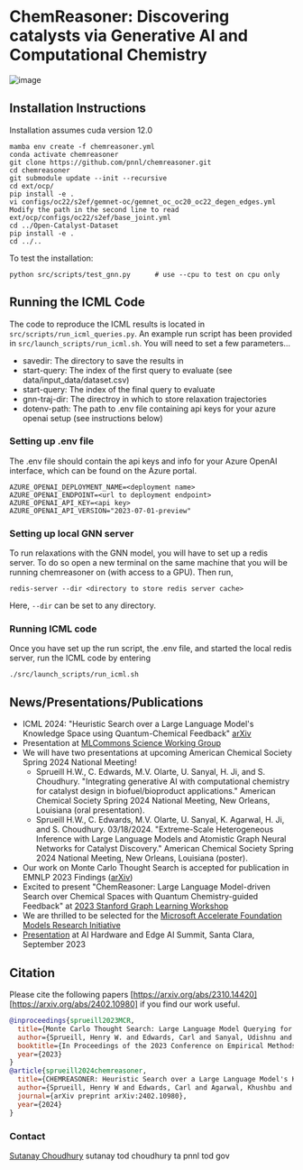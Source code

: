 # ChemReasoner: Discovering catalysts via Generative AI and Computational Chemistry
![image](https://github.com/pnnl/chemreasoner/assets/7649924/ccae35c9-876e-4865-8e46-0b229167d522)

## Installation Instructions

Installation assumes cuda version 12.0

```
mamba env create -f chemreasoner.yml
conda activate chemreasoner
git clone https://github.com/pnnl/chemreasoner.git
cd chemreasoner
git submodule update --init --recursive
cd ext/ocp/
pip install -e .
vi configs/oc22/s2ef/gemnet-oc/gemnet_oc_oc20_oc22_degen_edges.yml
Modify the path in the second line to read ext/ocp/configs/oc22/s2ef/base_joint.yml
cd ../Open-Catalyst-Dataset
pip install -e .
cd ../..
```

To test the installation:
```
python src/scripts/test_gnn.py      # use --cpu to test on cpu only
```

## Running the ICML Code

The code to reproduce the ICML results is located in ```src/scripts/run_icml_queries.py```. An example run script has been provided in ```src/launch_scripts/run_icml.sh```. You will need to set a few parameters...

* savedir: The directory to save the results in
* start-query: The index of the first query to evaluate (see data/input_data/dataset.csv)
* start-query: The index of the final query to evaluate
* gnn-traj-dir: The directroy in which to store relaxation trajectories
* dotenv-path: The path to .env file containing api keys for your azure openai setup (see instructions below)

### Setting up .env file

The .env file should contain the api keys and info for your Azure OpenAI interface, which can be found on the Azure portal.

```
AZURE_OPENAI_DEPLOYMENT_NAME=<deployment name>
AZURE_OPENAI_ENDPOINT=<url to deployment endpoint>
AZURE_OPENAI_API_KEY=<api key>
AZURE_OPENAI_API_VERSION="2023-07-01-preview"
```

### Setting up local GNN server

To run relaxations with the GNN model, you will have to set up a redis server. To do so open a new terminal on the same machine that you will be running chemreasoner on (with access to a GPU). Then run,

```
redis-server --dir <directory to store redis server cache>
```

Here, ```--dir``` can be set to any directory.

### Running ICML code

Once you have set up the run script, the .env file, and started the local redis server, run the ICML code by entering

```
./src/launch_scripts/run_icml.sh
```


## News/Presentations/Publications
* ICML 2024: "Heuristic Search over a Large Language Model's Knowledge Space using Quantum-Chemical Feedback" [arXiv](https://arxiv.org/abs/2402.10980)
* Presentation at [MLCommons Science Working Group](https://sutanay.github.io/publications/ChemReasoner-SciMLCommons.pdf)
* We will have two presentations at upcoming American Chemical Society Spring 2024 National Meeting!
    * Sprueill H.W., C. Edwards, M.V. Olarte, U. Sanyal, H. Ji, and S. Choudhury. "Integrating generative AI with computational chemistry for catalyst design in biofuel/bioproduct applications." American Chemical Society Spring 2024 National Meeting, New Orleans, Louisiana (oral presentation).
    * Sprueill H.W., C. Edwards, M.V. Olarte, U. Sanyal, K. Agarwal, H. Ji, and S. Choudhury. 03/18/2024. "Extreme-Scale Heterogeneous Inference with Large Language Models and Atomistic Graph Neural Networks for Catalyst Discovery." American Chemical Society Spring 2024 National Meeting, New Orleans, Louisiana (poster). 
* Our work on Monte Carlo Thought Search is accepted for publication in EMNLP 2023 Findings ([arXiv](https://arxiv.org/abs/2310.14420))
* Excited to present "ChemReasoner: Large Language Model-driven Search over Chemical Spaces with Quantum Chemistry-guided Feedback" at [2023 Stanford Graph Learning Workshop](https://snap.stanford.edu/graphlearning-workshop-2023/)
* We are thrilled to be selected for the [Microsoft Accelerate Foundation Models Research Initiative](https://www.microsoft.com/en-us/research/collaboration/accelerating-foundation-models-research/)
* [Presentation](https://www.kisacoresearch.com/sites/default/files/presentations/aihwsummit-sutanay.pdf) at AI Hardware and Edge AI Summit, Santa Clara, September 2023

Citation
------

Please cite the following papers [https://arxiv.org/abs/2310.14420] [https://arxiv.org/abs/2402.10980] if you find our work useful.

```bibtex
@inproceedings{sprueill2023MCR,
  title={Monte Carlo Thought Search: Large Language Model Querying for Complex Scientific Reasoning in Catalyst Design},
  author={Sprueill, Henry W. and Edwards, Carl and Sanyal, Udishnu and Olarte, Mariefel and Ji, Heng and Choudhury, Sutanay}
  booktitle={In Proceedings of the 2023 Conference on Empirical Methods in Natural Language Processing (EMNLP2023) Findings},
  year={2023}
}
@article{sprueill2024chemreasoner,
  title={CHEMREASONER: Heuristic Search over a Large Language Model's Knowledge Space using Quantum-Chemical Feedback},
  author={Sprueill, Henry W and Edwards, Carl and Agarwal, Khushbu and Olarte, Mariefel V and Sanyal, Udishnu and Johnston, Conrad and Liu, Hongbin and Ji, Heng and Choudhury, Sutanay},
  journal={arXiv preprint arXiv:2402.10980},
  year={2024}
}
```
### Contact

[Sutanay Choudhury](https://www.linkedin.com/in/sutanay/)
sutanay tod choudhury ta pnnl tod gov
